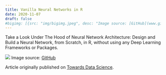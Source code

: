 ```yaml
---
title: Vanilla Neural Networks in R
date: 2020-11-07
draft: false
#bigimg: [{src: "img/bigimg.jpeg", desc: "Image source: [GitHub](www.github.com)"}]
---
```


Take a Look Under The Hood of Neural Network Architecture: Design and Build a Neural Network, from Scratch, in R, without using any Deep Learning Frameworks or Packages.

<!--more-->

[![](https://miro.medium.com/max/1050/0*CXpXUW-LyfJEA7Fg)](https://towardsdatascience.com/vanilla-neural-networks-in-r-43b028f415?sk=f47b3d6f9f539e907d272966fa88bcb8)
Image source: [GitHub](https://github.com/karanvivekbhargava/vanilla-neural-network)

Article originally published on [Towards Data Science](https://towardsdatascience.com/vanilla-neural-networks-in-r-43b028f415?sk=f47b3d6f9f539e907d272966fa88bcb8).
